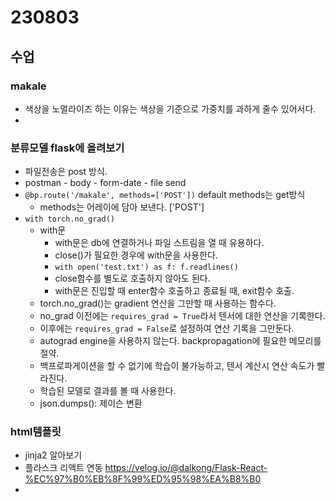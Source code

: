 # 230803

## 수업

### makale

- 색상을 노멀라이즈 하는 이유는 색상을 기준으로 가중치를 과하게 줄수 있어서다.
-

### 분류모델 flask에 올려보기

- 파일전송은 post 방식.
- postman - body - form-date - file send
- `@bp.route('/makale', methods=['POST'])` default methods는 get방식
  - methods는 어레이에 담아 보낸다. ['POST']
- `with torch.no_grad()`
  - with문
    - with문은 db에 연결하거나 파일 스트림을 열 때 유용하다.
    - close()가 필요한 경우에 with문을 사용한다.
    - `with open('test.txt') as f: f.readlines()`
    - close함수를 별도로 호출하지 않아도 된다.
    - with문은 진입할 때 enter함수 호출하고 종료될 때, exit함수 호출.
  - torch.no_grad()는 gradient 연산을 그만할 때 사용하는 함수다.
  - no_grad 이전에는 `requires_grad = True`라서 텐서에 대한 연산을 기록한다.
  - 이후에는 `requires_grad = False`로 설정하여 연산 기록을 그만둔다.
  - autograd engine을 사용하지 않는다. backpropagation에 필요한 메모리를 절약.
  - 백프로파게이션을 할 수 없기에 학습이 불가능하고, 텐서 계산시 연산 속도가 빨라진다.
  - 학습된 모델로 결과를 볼 때 사용한다.
  - json.dumps(): 제이슨 변환

### html템플릿

- jinja2 알아보기
- 플라스크 리액트 연동 https://velog.io/@dalkong/Flask-React-%EC%97%B0%EB%8F%99%ED%95%98%EA%B8%B0
-
